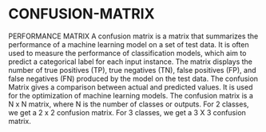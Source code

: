 # CONFUSION-MATRIX
PERFORMANCE MATRIX
A confusion matrix is a matrix that summarizes the performance of a machine learning model on a set of test data. 
It is often used to measure the performance of classification models, which aim to predict a categorical label for each input instance.
The matrix displays the number of true positives (TP), true negatives (TN), false positives (FP), and false negatives (FN) produced by the model on the test data.
The confusion Matrix gives a comparison between actual and predicted values.
It is used for the optimization of machine learning models.
The confusion matrix is a N x N matrix, where N is the number of classes or outputs.
For 2 classes, we get a 2 x 2 confusion matrix.
For 3 classes, we get a 3 X 3 confusion matrix.
